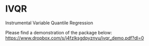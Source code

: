 # IVQR
Instrumental Variable Quantile Regression

Please find a demonstration of the package below:
https://www.dropbox.com/s/j4fzlksgdpyznyu/ivqr_demo.pdf?dl=0
